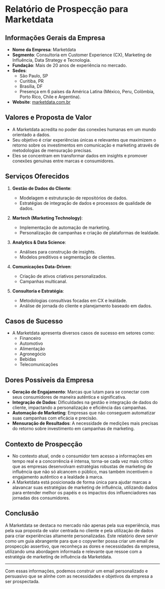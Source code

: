 # Relatório de Prospecção para Marketdata

## Informações Gerais da Empresa
- **Nome da Empresa**: Marketdata
- **Segmento**: Consultoria em Customer Experience (CX), Marketing de Influência, Data Strategy e Tecnologia.
- **Fundação**: Mais de 20 anos de experiência no mercado.
- **Sedes**:
  - São Paulo, SP
  - Curitiba, PR
  - Brasília, DF
  - Presença em 6 países da América Latina (México, Peru, Colômbia, Porto Rico, Chile e Argentina).
- **Website**: [marketdata.com.br](https://www.marketdata.com.br)

## Valores e Proposta de Valor
- A Marketdata acredita no poder das conexões humanas em um mundo orientado a dados.
- Seu objetivo é criar experiências únicas e relevantes que maximizem o retorno sobre os investimentos em comunicação e marketing através de metodologias de mensuração precisas.
- Eles se concentram em transformar dados em insights e promover conexões genuínas entre marcas e consumidores.

## Serviços Oferecidos
1. **Gestão de Dados do Cliente**:
   - Modelagem e estruturação de repositórios de dados.
   - Estratégias de integração de dados e processos de qualidade de dados.

2. **Martech (Marketing Technology)**:
   - Implementação de automação de marketing.
   - Personalização de campanhas e criação de plataformas de lealdade.

3. **Analytics & Data Science**:
   - Análises para construção de insights.
   - Modelos preditivos e segmentação de clientes.

4. **Comunicações Data-Driven**:
   - Criação de ativos criativos personalizados.
   - Campanhas multicanal.

5. **Consultoria e Estratégia**:
   - Metodologias consultivas focadas em CX e lealdade.
   - Análise de jornada do cliente e planejamento baseado em dados.

## Casos de Sucesso
- A Marketdata apresenta diversos casos de sucesso em setores como:
  - Financeiro
  - Automotivo
  - Alimentação
  - Agronegócio
  - Bebidas
  - Telecomunicações
  
## Dores Possíveis da Empresa
- **Geração de Engajamento**: Marcas que lutam para se conectar com seus consumidores de maneira autêntica e significativa.
- **Integração de Dados**: Dificuldades na gestão e integração de dados do cliente, impactando a personalização e eficiência das campanhas.
- **Automação de Marketing**: Empresas que não conseguem automatizar suas campanhas com eficácia e precisão.
- **Mensuração de Resultados**: A necessidade de medições mais precisas do retorno sobre investimento em campanhas de marketing.

## Contexto de Prospecção
- No contexto atual, onde o consumidor tem acesso a informações em tempo real e a concorrência é intensa, torna-se cada vez mais crítico que as empresas desenvolvam estratégias robustas de marketing de influência que não só alcancem o público, mas também incentivem o engajamento autêntico e a lealdade à marca.
- A Marketdata está posicionada de forma única para ajudar marcas a alavancar suas estratégias de marketing de influência, utilizando dados para entender melhor os papéis e os impactos dos influenciadores nas jornadas dos consumidores.

## Conclusão
A Marketdata se destaca no mercado não apenas pela sua experiência, mas pela sua proposta de valor centrada no cliente e pela utilização de dados para criar experiências altamente personalizadas. Este relatório deve servir como um guia abrangente para que o copywriter possa criar um email de prospecção assertivo, que reconheça as dores e necessidades da empresa, utilizando uma abordagem informada e relevante que ressoe com a estratégia de marketing de influência da Marketdata. 

--- 

Com essas informações, podemos construir um email personalizado e persuasivo que se alinhe com as necessidades e objetivos da empresa a ser prospectada.